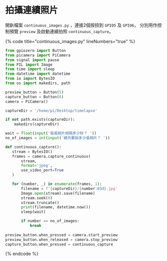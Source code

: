 # 拍攝連續照片

開新檔案 `continuous_images.py` ，連接2個按扭到 `GPIO5` 及 `GPIO6`， 分別用作控制預覽 `preview` 及啟動連續拍照 `continuous_capture`。

{% code title="continuous_images.py" lineNumbers="true" %}
```python
from gpiozero import Button
from picamera import PiCamera
from signal import pause
from PIL import Image
from time import sleep
from datetime import datetime
from io import BytesIO
from os import makedirs, path

preview_button = Button(5)
capture_button = Button(6)
camera = PiCamera()

captureDir = '/home/pi/Desktop/timelapse'

if not path.exists(captureDir):
    makedirs(captureDir)

wait = float(input('每張相片相隔多少秒？ '))
no_of_images = int(input('總共要拍多少張相片？ '))

def continuous_capture():
   stream = BytesIO()
   frames = camera.capture_continuous(
       stream,
       format='jpeg',
       use_video_port=True 
   )

   for (number, _) in enumerate(frames, 1):
       filename = f'{captureDir}/{number:03d}.jpg'
       Image.open(stream).save(filename)
       stream.seek(0)
       stream.truncate()
       print(filename, datetime.now())
       sleep(wait)

       if number == no_of_images:
           break
           
preview_button.when_pressed = camera.start_preview
preview_button.when_released = camera.stop_preview
capture_button.when_pressed = continuous_capture
```
{% endcode %}



